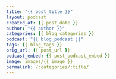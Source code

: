 ```yaml
---
title: "{{ post_title }}"
layout: podcast
created_at: {{ post_date }}
author: "{{ author }}"
categories: {{ blog_categories }}
podcast: "{{ blog_podcast }}"
tags: {{ blog_tags }}
orig_url: {{ post_url }}
podcast_embed: {{ post_podcast_embed }}
image: images/{{ image }}
permalink: /:categories/:title/
---
```

